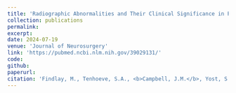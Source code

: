 ```yaml
---
title: 'Radiographic Abnormalities and Their Clinical Significance in Patients with Parkinson’s Disease with Deep Brain Stimulation'
collection: publications
permalink:
excerpt:
date: 2024-07-19
venue: 'Journal of Neurosurgery'
link: 'https://pubmed.ncbi.nlm.nih.gov/39029131/'
code:
github:
paperurl:
citation: 'Findlay, M., Tenhoeve, S.A., <b>Campbell, J.M.</b>, Yost, S., Gautam, D., Rahimpour, S., Botros, D., Liang, A.S., Alshaikh, J.T., Kassavetis, P., Moretti, P., Embree, L.M., Shofty, B. <i>Journal of Neurosurgery.</i> 2024.'
---
```

